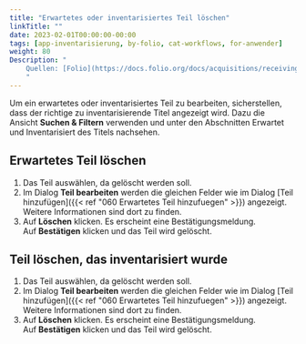 ```yaml
---
title: "Erwartetes oder inventarisiertes Teil löschen"
linkTitle: ""
date: 2023-02-01T00:00:00-00:00
tags: [app-inventarisierung, by-folio, cat-workflows, for-anwender]
weight: 80
Description: "
    Quellen: [Folio](https://docs.folio.org/docs/acquisitions/receiving/#deleting-an-expected-or-received-piece) & [GBV](https://info.gbv.de/pages/viewpage.action?pageId=851935471)
    "
---
```


Um ein erwartetes oder inventarisiertes Teil zu bearbeiten, sicherstellen, dass der richtige zu inventarisierende Titel angezeigt wird. Dazu die Ansicht **Suchen & Filtern** verwenden und unter den Abschnitten Erwartet und Inventarisiert des Titels nachsehen.

## Erwartetes Teil löschen

1.  Das Teil auswählen, da gelöscht werden soll.
2.  Im Dialog **Teil bearbeiten** werden die gleichen Felder wie im Dialog [Teil hinzufügen]({{< ref "060 Erwartetes Teil hinzufuegen" >}}) angezeigt. Weitere Informationen sind dort zu finden.
3.  Auf **Löschen** klicken. Es erscheint eine Bestätigungsmeldung. Auf **Bestätigen** klicken und das Teil wird gelöscht.

## Teil löschen, das inventarisiert wurde

1.  Das Teil auswählen, da gelöscht werden soll.
2.  Im Dialog **Teil bearbeiten** werden die gleichen Felder wie im Dialog [Teil hinzufügen]({{< ref "060 Erwartetes Teil hinzufuegen" >}}) angezeigt. Weitere Informationen sind dort zu finden.
3.  Auf **Löschen** klicken. Es erscheint eine Bestätigungsmeldung. Auf **Bestätigen** klicken und das Teil wird gelöscht.
